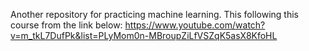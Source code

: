 Another repository for practicing machine learning.
This following this course from the link below:
https://www.youtube.com/watch?v=m_tkL7DufPk&list=PLyMom0n-MBroupZiLfVSZqK5asX8KfoHL

